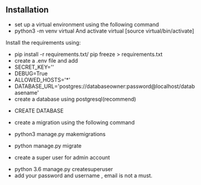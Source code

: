 ## Installation
- set up a virtual environment using the following command
- python3 -m venv  virtual
And activate virtual
[source virtual/bin/activate]



Install the requirements using:
- pip install -r requirements.txt/ pip freeze > requirements.txt
- create a .env file and add
- SECRET_KEY='<random-string>'
- DEBUG=True
- ALLOWED_HOSTS='*'
- DATABASE_URL='postgres://databaseowner:password@localhost/databasename'
- create a database using postgresql(recommend)
* CREATE DATABASE <your-database-name>
- create a migration using the following command
- python3 manage.py makemigrations
- python manage.py migrate

- create a super user for admin account
* python 3.6 manage.py createsuperuser
* add your password and username , email is not a must.

